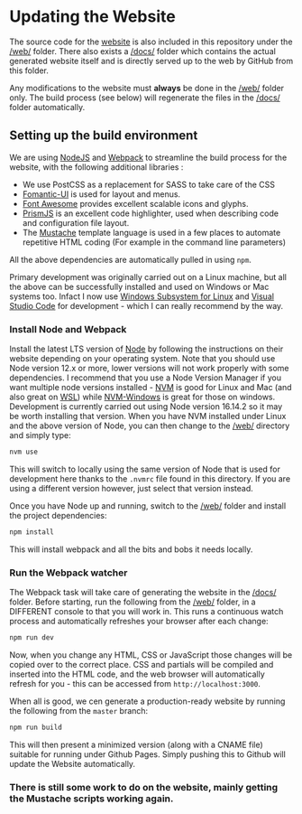 # Updating the Website

The source code for the [website][website] is also included in this repository under the [/web/](web/) folder. There also exists a [/docs/](docs/) folder which contains the actual generated website itself and is directly served up to the web by GitHub from this folder.

Any modifications to the website must **always** be done in the [/web/](web/) folder only. The build process (see below) will regenerate the files in the [/docs/](docs/) folder automatically.

## Setting up the build environment

We are using [NodeJS][node] and [Webpack][webpack] to streamline the build process for the website, with the following additional libraries :

- We use PostCSS as a replacement for SASS to take care of the CSS
- [Fomantic-UI][fomanticui] is used for layout and menus.
- [Font Awesome][fontawesome] provides excellent scalable icons and glyphs.
- [PrismJS][prism] is an excellent code highlighter, used when describing code and configuration file layout.
- The [Mustache][mustache] template language is used in a few places to automate repetitive HTML coding (For example in the command line parameters)

All the above dependencies are automatically pulled in using `npm`.

Primary development was originally carried out on a Linux machine, but all the above can be successfully installed and used on Windows or Mac systems too. Infact I now use [Windows Subsystem for Linux][wsl] and [Visual Studio Code][vscode] for development - which I can really recommend by the way.

### Install Node and Webpack

Install the latest LTS version of [Node][node] by following the instructions on their website depending on your operating system. Note that you should use Node version 12.x or more, lower versions will not work properly with some dependencies. I recommend that you use a Node Version Manager if you want multiple node versions installed - [NVM][nvm] is good for Linux and Mac (and also great on [WSL][wsl]) while [NVM-Windows][nvm-windows] is great for those on windows.
Development is currently carried out using Node version 16.14.2 so it may be worth installing that version.
When you have NVM installed under Linux and the above version of Node, you can then change to the [/web/](web/) directory and simply type:

```bash
nvm use
```

This will switch to locally using the same version of Node that is used for development here thanks to the `.nvmrc` file found in this directory. If you are using a different version however, just select that version instead.

Once you have Node up and running, switch to the [/web/](web/) folder and install the project dependencies:

```bash
npm install
```

This will install webpack and all the bits and bobs it needs locally.

### Run the Webpack watcher

The Webpack task will take care of generating the website in the [/docs/](docs/) folder. Before starting, run the following from the [/web/](web/) folder, in a DIFFERENT console to that you will work in. This runs a continuous watch process and automatically refreshes your browser after each change:

```bash
npm run dev
```

Now, when you change any HTML, CSS or JavaScript those changes will be copied over to the correct place. CSS and partials will be compiled and inserted into the HTML code, and the web browser will automatically refresh for you - this can be accessed from `http://localhost:3000`.

When all is good, we cen generate a production-ready website by running the following from the `master` branch:

```bash
npm run build
```

This will then present a minimized version (along with a CNAME file) suitable for running under Github Pages. Simply pushing this to Github will update the Website automatically.

### **There is still some work to do on the website, mainly getting the Mustache scripts working again.**

[website]: http://updaterepo.seapagan.net
[node]: http://nodejs.org
[webpack]: https://webpack.js.org/
[mustache]: https://mustache.github.io/
[fomanticui]: https://fomantic-ui.com/
[fontawesome]: http://fontawesome.io
[prism]: http://prismjs.com
[nvm]: http://github.com/creationix/nvm
[nvm-windows]: https://github.com/coreybutler/nvm-windows
[wsl]: https://docs.microsoft.com/en-us/windows/wsl/about
[vscode]: https://code.visualstudio.com/
